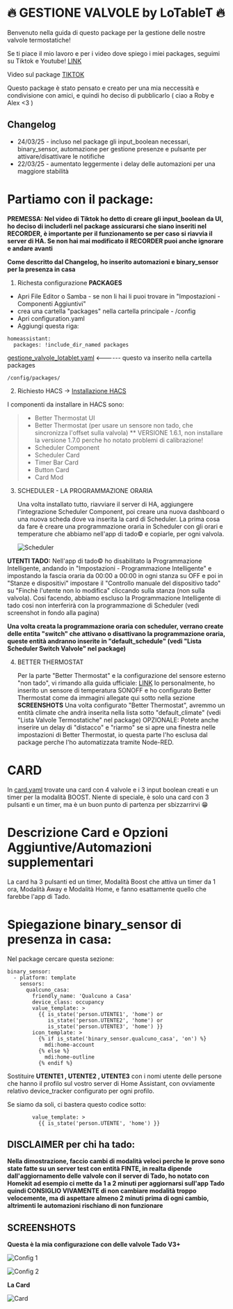 # 🔥 **GESTIONE VALVOLE by LoTableT** 🔥

Benvenuto nella guida di questo package per la gestione delle nostre valvole termostatiche!

Se ti piace il mio lavoro e per i video dove spiego i miei packages, seguimi su Tiktok e Youtube! [LINK](https://linktr.ee/lotablet) 

Video sul package [TIKTOK](https://vm.tiktok.com/ZNdd7rjRY/)


Questo package è stato pensato e creato per una mia neccessità e condivisione con amici, e quindi ho deciso di pubblicarlo ( ciao a Roby e Alex <3 )

## Changelog

- 24/03/25 - incluso nel package gli input_boolean necessari, binary_sensor, automazione per gestione presenze e pulsante per attivare/disattivare le notifiche
- 22/03/25 - aumentato leggermente i delay delle automazioni per una maggiore stabilità

# **Partiamo con il package:**

**PREMESSA: Nel video di Tiktok ho detto di creare gli input_boolean da UI, ho deciso di includerli nel package assicurarsi che siano inseriti nel RECORDER, è importante per il funzionamento se per caso si riavvia il server di HA.
Se non hai mai modificato il RECORDER puoi anche ignorare e andare avanti**

**Come descritto dal Changelog, ho inserito automazioni e binary_sensor per la presenza in casa**


1) Richesta configurazione **PACKAGES**
- Apri File Editor o Samba - se non li hai li puoi trovare in "Impostazioni - Componenti Aggiuntivi"
- crea una cartella "packages" nella cartella principale - /config
- Apri configuration.yaml
- Aggiungi questa riga:
```
homeassistant:
  packages: !include_dir_named packages

```
[gestione_valvole_lotablet.yaml](https://github.com/lotablet/ha-card-gestione-valvole-by-lotablet/blob/main/gestione_valvole_lotablet.yaml) <------ questo va inserito nella cartella packages

```
/config/packages/
```
2) Richiesto HACS -> [Installazione HACS](https://www.hacs.xyz/docs/use/download/download/)

I componenti da installare in HACS sono:

>   - Better Thermostat UI
>   - Better Thermostat (per usare un sensore non tado, che sincronizza l'offset sulla valvola) ** VERSIONE 1.6.1, non installare la versione 1.7.0 perche ho notato problemi di calibrazione!    
>   - Scheduler Component
>   - Scheduler Card
>   - Timer Bar Card
>   - Button Card
>   - Card Mod


3) SCHEDULER - LA PROGRAMMAZIONE ORARIA

   Una volta installato tutto, riavviare il server di HA, aggiungere l'integrazione Scheduler Component, poi creare una nuova dashboard o una nuova scheda dove va inserita la card di Scheduler.
   La prima cosa da fare è creare una programmazione oraria in Scheduler con gli orari e temperature che abbiamo nell'app di tado© e copiarle, per ogni valvola.
   
   ![Scheduler](https://github.com/lotablet/ha-card-gestione-valvole-by-lotablet/blob/main/images/scheduler.gif)
   
**UTENTI TADO:** Nell'app di tado© ho disabilitato la Programmazione Intelligente, andando in "Impostazioni - Programmazione Intelligente" e impostando la fascia oraria da 00:00 a 00:00 in ogni stanza su OFF e poi in "Stanze e dispositivi" 
   impostare il "Controllo manuale del dispositivo tado" su "Finchè l'utente non lo modifica" cliccando sulla stanza (non sulla valvola).
   Cosi facendo, abbiamo escluso la Programmazione Intelligente di tado cosi non interferirà con la programmazione di Scheduler (vedi screenshot in fondo alla pagina)
   
**Una volta creata la programmazione oraria con scheduler, verrano create delle entita "switch" che attivano o disattivano la programmazione oraria, queste entità andranno inserite in "default_schedule" (vedi "Lista Scheduler Switch Valvole" nel package)**


4) BETTER THERMOSTAT

   Per la parte "Better Thermostat" e la configurazione del sensore esterno "non tado", vi rimando alla guida ufficiale: [LINK](https://github.com/KartoffelToby/better_thermostat/blob/master/docs/Configuration/configuration.md)
   Io personalmente, ho inserito un sensore di temperatura SONOFF e ho configurato Better Thermostat come da immagini allegate qui sotto nella sezione **SCREENSHOTS**
   Una volta configurato "Better Thermostat", avremmo un entità climate che andrà inserita nella lista sotto "default_climate" (vedi "Lista Valvole Termostatiche" nel package)
   OPZIONALE: Potete anche inserire un delay di "distacco" e "riarmo" se si apre una finestra nelle impostazioni di Better Thermostat, io questa parte l'ho esclusa dal package perche l'ho automatizzata tramite Node-RED.

# **CARD**

In [card.yaml](https://github.com/lotablet/ha-card-gestione-valvole-by-lotablet/blob/main/card.yaml) trovate una card con 4 valvole e i 3 input boolean creati e un timer per la modalità BOOST.
Niente di speciale, è solo una card con 3 pulsanti e un timer, ma è un buon punto di partenza per sbizzarrirvi 😁

# **Descrizione Card e Opzioni Aggiuntive/Automazioni supplementari**
La card ha 3 pulsanti ed un timer, Modalità Boost che attiva un timer da 1 ora, Modalità Away e Modalità Home, e fanno esattamente quello che farebbe l'app di Tado.


# Spiegazione **binary_sensor** di presenza in casa:
Nel package cercare questa sezione:
```
binary_sensor:
  - platform: template
    sensors:
      qualcuno_casa:
        friendly_name: 'Qualcuno a Casa'
        device_class: occupancy
        value_template: >
          {{ is_state('person.UTENTE1', 'home') or
             is_state('person.UTENTE2', 'home') or
             is_state('person.UTENTE3', 'home') }}
        icon_template: >
          {% if is_state('binary_sensor.qualcuno_casa', 'on') %}
            mdi:home-account
          {% else %}
            mdi:home-outline
          {% endif %}
```

Sostituire **UTENTE1 , UTENTE2 , UTENTE3** con i nomi utente delle persone che hanno il profilo sul vostro server di Home Assistant, con ovviamente relativo device_tracker configurato per ogni profilo.

Se siamo da soli, ci bastera questo codice sotto:
```
        value_template: >
          {{ is_state('person.UTENTE', 'home') }}
```

## DISCLAIMER per chi ha tado: 

**Nella dimostrazione, faccio cambi di modalità veloci perche le prove sono state fatte su un server test con entità FINTE, in realta dipende dall'aggiornamento delle valvole con il server di Tado, ho notato con Homekit ad esempio ci mette da 1 a 2 minuti per aggiornarsi sull'app Tado
quindi CONSIGLIO VIVAMENTE di non cambiare modalità troppo velocemente, ma di aspettare almeno 2 minuti prima di ogni cambio, altrimenti le automazioni rischiano di non funzionare** 
## SCREENSHOTS

**Questa è la mia configurazione con delle valvole Tado V3+**

![Config 1](https://github.com/lotablet/ha-card-gestione-valvole-by-lotablet/blob/main/images/config-1.png)

![Config 2](https://github.com/lotablet/ha-card-gestione-valvole-by-lotablet/blob/main/images/config-2.png)

**La Card**


![Card](https://github.com/lotablet/ha-card-gestione-valvole-by-lotablet/blob/main/images/cardvalvole.gif)

